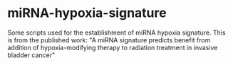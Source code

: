 # miRNA-hypoxia-signature
Some scripts used for the establishment of miRNA hypoxia signature. This is from the published work: "A miRNA signature predicts benefit from addition of hypoxia-modifying therapy to radiation treatment in invasive bladder cancer"
